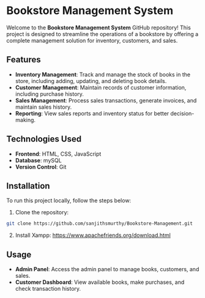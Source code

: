 # Bookstore Management System

Welcome to the **Bookstore Management System** GitHub repository! This project is designed to streamline the operations of a bookstore by offering a complete management solution for inventory, customers, and sales.

## Features

- **Inventory Management**: Track and manage the stock of books in the store, including adding, updating, and deleting book details.
- **Customer Management**: Maintain records of customer information, including purchase history.
- **Sales Management**: Process sales transactions, generate invoices, and maintain sales history.
- **Reporting**: View sales reports and inventory status for better decision-making.

## Technologies Used

- **Frontend**: HTML, CSS, JavaScript
- **Database**: mySQL
- **Version Control**: Git

## Installation

To run this project locally, follow the steps below:

1. Clone the repository:
```bash
git clone https://github.com/sanjithsmurthy/Bookstore-Management.git
```

2. Install Xampp:
https://www.apachefriends.org/download.html

## Usage

- **Admin Panel**: Access the admin panel to manage books, customers, and sales.
- **Customer Dashboard**: View available books, make purchases, and check transaction history.
